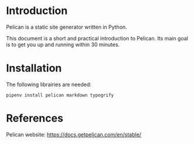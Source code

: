 # Introduction

Pelican is a static site generator written in Python.

This document is a short and practical introduction to Pelican. Its main goal is to get you up and running within 30 minutes.

# Installation

The following librairies are needed:

``` shell
pipenv install pelican markdown typogrify
```


# References

Pelican website: https://docs.getpelican.com/en/stable/
